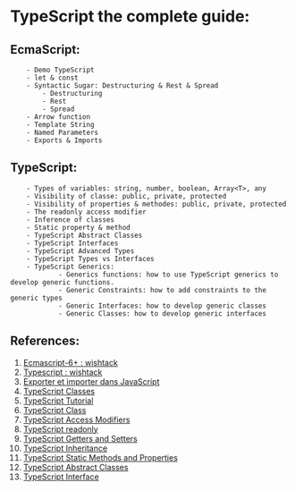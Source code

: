 # TypeScript the complete guide:

## EcmaScript:

        - Demo TypeScript
        - let & const
        - Syntactic Sugar: Destructuring & Rest & Spread
            - Destructuring
            - Rest
            - Spread
        - Arrow function
        - Template String
        - Named Parameters
        - Exports & Imports

## TypeScript:

        - Types of variables: string, number, boolean, Array<T>, any
        - Visibility of classe: public, private, protected
        - Visibility of properties & methodes: public, private, protected
        - The readonly access modifier
        - Inference of classes
        - Static property & method
        - TypeScript Abstract Classes
        - TypeScript Interfaces
        - TypeScript Advanced Types
        - TypeScript Types vs Interfaces
        - TypeScript Generics: 
                - Generics functions: how to use TypeScript generics to develop generic functions.
                - Generic Constraints: how to add constraints to the generic types
                - Generic Interfaces: how to develop generic classes
                - Generic Classes: how to develop generic interfaces

## References: 
1. [Ecmascript-6+ : wishtack](https://guide-angular.wishtack.io/ecmascript-6+)
2. [Typescript : wishtack](https://guide-angular.wishtack.io/typescript)
3. [Exporter et importer dans JavaScript](https://fr.javascript.info/import-export)
4. [TypeScript Classes](https://www.typescriptlang.org/docs/handbook/2/classes.html)
5. [TypeScript Tutorial](https://www.typescripttutorial.net/)
6. [TypeScript Class](https://www.typescripttutorial.net/typescript-tutorial/typescript-class/)
7. [TypeScript Access Modifiers](https://www.typescripttutorial.net/typescript-tutorial/typescript-access-modifiers/)
8. [TypeScript readonly](https://www.typescripttutorial.net/typescript-tutorial/typescript-readonly/)
9. [TypeScript Getters and Setters](https://www.typescripttutorial.net/typescript-tutorial/typescript-getters-setters/)
10. [TypeScript Inheritance](https://www.typescripttutorial.net/typescript-tutorial/typescript-inheritance/)
11. [TypeScript Static Methods and Properties](https://www.typescripttutorial.net/typescript-tutorial/typescript-static-methods-and-properties/)
12. [TypeScript Abstract Classes](https://www.typescripttutorial.net/typescript-tutorial/typescript-abstract-classes/)
13. [TypeScript Interface](https://www.typescripttutorial.net/typescript-tutorial/typescript-interface/)